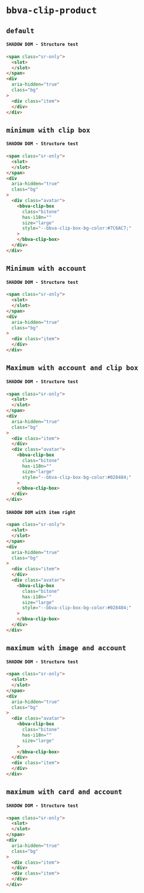 # `bbva-clip-product`

## `default`

####   `SHADOW DOM - Structure test`

```html
<span class="sr-only">
  <slot>
  </slot>
</span>
<div
  aria-hidden="true"
  class="bg"
>
  <div class="item">
  </div>
</div>

```

## `minimum with clip box`

####   `SHADOW DOM - Structure test`

```html
<span class="sr-only">
  <slot>
  </slot>
</span>
<div
  aria-hidden="true"
  class="bg"
>
  <div class="avatar">
    <bbva-clip-box
      class="bitone"
      has-i18n=""
      size="large"
      style="--bbva-clip-box-bg-color:#7C6AC7;"
    >
    </bbva-clip-box>
  </div>
</div>

```

## `Minimum with account`

####   `SHADOW DOM - Structure test`

```html
<span class="sr-only">
  <slot>
  </slot>
</span>
<div
  aria-hidden="true"
  class="bg"
>
  <div class="item">
  </div>
</div>

```

## `Maximum with account and clip box`

####   `SHADOW DOM - Structure test`

```html
<span class="sr-only">
  <slot>
  </slot>
</span>
<div
  aria-hidden="true"
  class="bg"
>
  <div class="item">
  </div>
  <div class="avatar">
    <bbva-clip-box
      class="bitone"
      has-i18n=""
      size="large"
      style="--bbva-clip-box-bg-color:#028484;"
    >
    </bbva-clip-box>
  </div>
</div>

```

####   `SHADOW DOM with item right`

```html
<span class="sr-only">
  <slot>
  </slot>
</span>
<div
  aria-hidden="true"
  class="bg"
>
  <div class="item">
  </div>
  <div class="avatar">
    <bbva-clip-box
      class="bitone"
      has-i18n=""
      size="large"
      style="--bbva-clip-box-bg-color:#028484;"
    >
    </bbva-clip-box>
  </div>
</div>

```

## `maximum with image and account`

####   `SHADOW DOM - Structure test`

```html
<span class="sr-only">
  <slot>
  </slot>
</span>
<div
  aria-hidden="true"
  class="bg"
>
  <div class="avatar">
    <bbva-clip-box
      class="bitone"
      has-i18n=""
      size="large"
    >
    </bbva-clip-box>
  </div>
  <div class="item">
  </div>
</div>

```

## `maximum with card and account`

####   `SHADOW DOM - Structure test`

```html
<span class="sr-only">
  <slot>
  </slot>
</span>
<div
  aria-hidden="true"
  class="bg"
>
  <div class="item">
  </div>
  <div class="item">
  </div>
</div>

```

